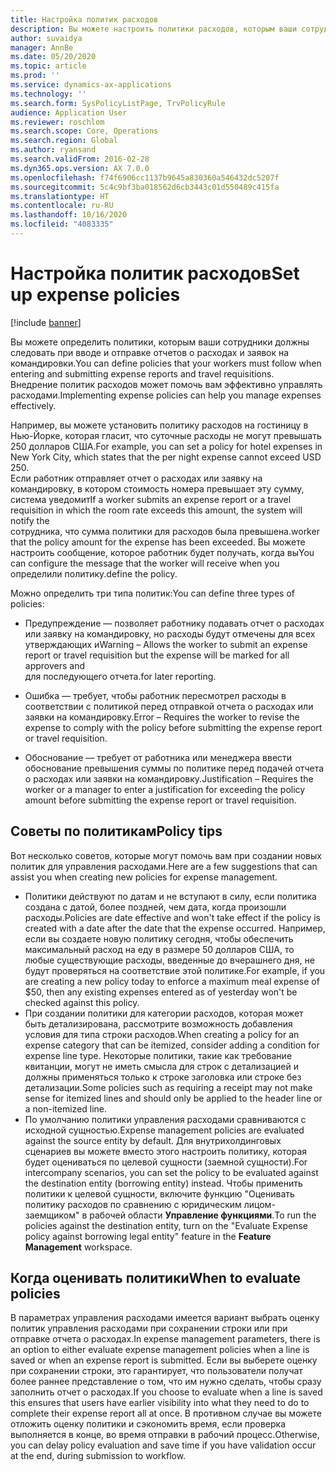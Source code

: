 ```yaml
---
title: Настройка политик расходов
description: Вы можете настроить политики расходов, которым ваши сотрудники должны следовать при вводе и отправке отчетов о расходах и заявок на командировки в Microsoft Dynamics 365 Finance.
author: suvaidya
manager: AnnBe
ms.date: 05/20/2020
ms.topic: article
ms.prod: ''
ms.service: dynamics-ax-applications
ms.technology: ''
ms.search.form: SysPolicyListPage, TrvPolicyRule
audience: Application User
ms.reviewer: roschlom
ms.search.scope: Core, Operations
ms.search.region: Global
ms.author: ryansand
ms.search.validFrom: 2016-02-28
ms.dyn365.ops.version: AX 7.0.0
ms.openlocfilehash: f74f6906cc1137b9645a830360a546432dc5207f
ms.sourcegitcommit: 5c4c9bf3ba018562d6cb3443c01d550489c415fa
ms.translationtype: HT
ms.contentlocale: ru-RU
ms.lasthandoff: 10/16/2020
ms.locfileid: "4083335"
---
```

# <a name="set-up-expense-policies"></a><span data-ttu-id="8d69e-103">Настройка политик расходов</span><span class="sxs-lookup"><span data-stu-id="8d69e-103">Set up expense policies</span></span>

[!include [banner](../includes/banner.md)]

<span data-ttu-id="8d69e-104">Вы можете определить политики, которым ваши сотрудники должны следовать при вводе и отправке отчетов о расходах и заявок на командировки.</span><span class="sxs-lookup"><span data-stu-id="8d69e-104">You can define policies that your workers must follow when entering and submitting expense reports and travel requisitions.</span></span>         
<span data-ttu-id="8d69e-105">Внедрение политик расходов может помочь вам эффективно управлять расходами.</span><span class="sxs-lookup"><span data-stu-id="8d69e-105">Implementing expense policies can help you manage expenses effectively.</span></span>         

<span data-ttu-id="8d69e-106">Например, вы можете установить политику расходов на гостиницу в Нью-Йорке, которая гласит, что суточные расходы не могут превышать 250 долларов США.</span><span class="sxs-lookup"><span data-stu-id="8d69e-106">For example, you can set a policy for hotel expenses in New York City, which states that the per night expense cannot exceed USD 250.</span></span>       
<span data-ttu-id="8d69e-107">Если работник отправляет отчет о расходах или заявку на командировку, в котором стоимость номера превышает эту сумму, система уведомит</span><span class="sxs-lookup"><span data-stu-id="8d69e-107">If a worker submits an expense report or a travel requisition in which the room rate exceeds this amount, the system will notify the</span></span>        
<span data-ttu-id="8d69e-108">сотрудника, что сумма политики для расходов была превышена.</span><span class="sxs-lookup"><span data-stu-id="8d69e-108">worker that the policy amount for the expense has been exceeded.</span></span> <span data-ttu-id="8d69e-109">Вы можете настроить сообщение, которое работник будет получать, когда вы</span><span class="sxs-lookup"><span data-stu-id="8d69e-109">You can configure the message that the worker will receive when you</span></span>        
<span data-ttu-id="8d69e-110">определили политику.</span><span class="sxs-lookup"><span data-stu-id="8d69e-110">define the policy.</span></span>      
        
<span data-ttu-id="8d69e-111">Можно определить три типа политик:</span><span class="sxs-lookup"><span data-stu-id="8d69e-111">You can define three types of policies:</span></span>         
        
- <span data-ttu-id="8d69e-112">Предупреждение — позволяет работнику подавать отчет о расходах или заявку на командировку, но расходы будут отмечены для всех утверждающих и</span><span class="sxs-lookup"><span data-stu-id="8d69e-112">Warning – Allows the worker to submit an expense report or travel requisition but the expense will be marked for all approvers and</span></span>        
  <span data-ttu-id="8d69e-113">для последующего отчета.</span><span class="sxs-lookup"><span data-stu-id="8d69e-113">for later reporting.</span></span>        

- <span data-ttu-id="8d69e-114">Ошибка — требует, чтобы работник пересмотрел расходы в соответствии с политикой перед отправкой отчета о расходах или заявки на командировку.</span><span class="sxs-lookup"><span data-stu-id="8d69e-114">Error – Requires the worker to revise the expense to comply with the policy before submitting the expense report or travel requisition.</span></span>       
 
 - <span data-ttu-id="8d69e-115">Обоснование — требует от работника или менеджера ввести обоснование превышения суммы по политике перед подачей отчета о расходах или заявки на командировку.</span><span class="sxs-lookup"><span data-stu-id="8d69e-115">Justification – Requires the worker or a manager to enter a justification for exceeding the policy amount before submitting the expense report or travel requisition.</span></span>        

## <a name="policy-tips"></a><span data-ttu-id="8d69e-116">Советы по политикам</span><span class="sxs-lookup"><span data-stu-id="8d69e-116">Policy tips</span></span>
<span data-ttu-id="8d69e-117">Вот несколько советов, которые могут помочь вам при создании новых политик для управления расходами.</span><span class="sxs-lookup"><span data-stu-id="8d69e-117">Here are a few suggestions that can assist you when creating new policies for expense management.</span></span> 
* <span data-ttu-id="8d69e-118">Политики действуют по датам и не вступают в силу, если политика создана с датой, более поздней, чем дата, когда произошли расходы.</span><span class="sxs-lookup"><span data-stu-id="8d69e-118">Policies are date effective and won't take effect if the policy is created with a date after the date that the expense occurred.</span></span> <span data-ttu-id="8d69e-119">Например, если вы создаете новую политику сегодня, чтобы обеспечить максимальный расход на еду в размере 50 долларов США, то любые существующие расходы, введенные до вчерашнего дня, не будут проверяться на соответствие этой политике.</span><span class="sxs-lookup"><span data-stu-id="8d69e-119">For example, if you are creating a new policy today to enforce a maximum meal expense of $50, then any existing expenses entered as of yesterday won't be checked against this policy.</span></span>
* <span data-ttu-id="8d69e-120">При создании политики для категории расходов, которая может быть детализирована, рассмотрите возможность добавления условия для типа строки расходов.</span><span class="sxs-lookup"><span data-stu-id="8d69e-120">When creating a policy for an expense category that can be itemized, consider adding a condition for expense line type.</span></span> <span data-ttu-id="8d69e-121">Некоторые политики, такие как требование квитанции, могут не иметь смысла для строк с детализацией и должны применяться только к строке заголовка или строке без детализации.</span><span class="sxs-lookup"><span data-stu-id="8d69e-121">Some policies such as requiring a receipt may not make sense for itemized lines and should only be applied to the header line or a non-itemized line.</span></span> 
* <span data-ttu-id="8d69e-122">По умолчанию политики управления расходами сравниваются с исходной сущностью.</span><span class="sxs-lookup"><span data-stu-id="8d69e-122">Expense management policies are evaluated against the source entity by default.</span></span> <span data-ttu-id="8d69e-123">Для внутрихолдинговых сценариев вы можете вместо этого настроить политику, которая будет оцениваться по целевой сущности (заемной сущности).</span><span class="sxs-lookup"><span data-stu-id="8d69e-123">For intercompany scenarios, you can set the policy to be evaluated against the destination entity (borrowing entity) instead.</span></span> <span data-ttu-id="8d69e-124">Чтобы применить политики к целевой сущности, включите функцию "Оценивать политику расходов по сравнению с юридическим лицом-заемщиком" в рабочей области **Управление функциями**.</span><span class="sxs-lookup"><span data-stu-id="8d69e-124">To run the policies against the destination entity, turn on the "Evaluate Expense policy against borrowing legal entity" feature in the **Feature Management** workspace.</span></span>

## <a name="when-to-evaluate-policies"></a><span data-ttu-id="8d69e-125">Когда оценивать политики</span><span class="sxs-lookup"><span data-stu-id="8d69e-125">When to evaluate policies</span></span>

<span data-ttu-id="8d69e-126">В параметрах управления расходами имеется вариант выбрать оценку политик управления расходами при сохранении строки или при отправке отчета о расходах.</span><span class="sxs-lookup"><span data-stu-id="8d69e-126">In expense management parameters, there is an option to either evaluate expense management policies when a line is saved or when an expense report is submitted.</span></span> <span data-ttu-id="8d69e-127">Если вы выберете оценку при сохранении строки, это гарантирует, что пользователи получат более раннее представление о том, что им нужно сделать, чтобы сразу заполнить отчет о расходах.</span><span class="sxs-lookup"><span data-stu-id="8d69e-127">If you choose to evaluate when a line is saved this ensures that users have earlier visibility into what they need to do to complete their expense report all at once.</span></span> <span data-ttu-id="8d69e-128">В противном случае вы можете отложить оценку политики и сэкономить время, если проверка выполняется в конце, во время отправки в рабочий процесс.</span><span class="sxs-lookup"><span data-stu-id="8d69e-128">Otherwise, you can delay policy evaluation and save time if you have validation occur at the end, during submission to workflow.</span></span>
